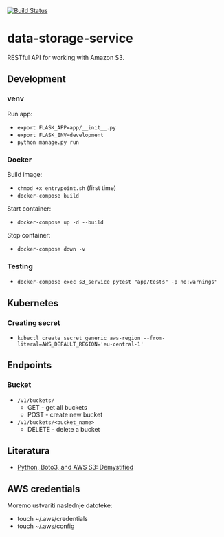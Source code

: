 [![Build Status](https://travis-ci.org/rso-projekt-leon/data-storage-service.svg?branch=master)](https://travis-ci.org/rso-projekt-leon/data-storage-service)

# data-storage-service

RESTful API for working with Amazon S3.

## Development
### venv
Run app: 
- `export FLASK_APP=app/__init__.py`
- `export FLASK_ENV=development`
- `python manage.py run`

### Docker
Build image:
- `chmod +x entrypoint.sh` (first time)
- `docker-compose build`

Start container:
- `docker-compose up -d --build`

Stop container:
- `docker-compose down -v`

### Testing
- `docker-compose exec s3_service pytest "app/tests" -p no:warnings"`

## Kubernetes
### Creating secret
- `kubectl create secret generic aws-region --from-literal=AWS_DEFAULT_REGION='eu-central-1'`

## Endpoints
### Bucket
- `/v1/buckets/`
    - GET - get all buckets
    - POST - create new bucket
- `/v1/buckets/<bucket_name>`
    - DELETE - delete a bucket

## Literatura
- [Python, Boto3, and AWS S3: Demystified](https://realpython.com/python-boto3-aws-s3/)

## AWS credentials
Moremo ustvariti naslednje datoteke:
- touch ~/.aws/credentials
- touch ~/.aws/config